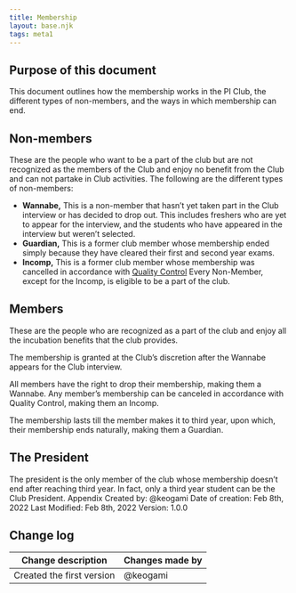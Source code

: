 ```yaml
---
title: Membership
layout: base.njk
tags: meta1
---
```


## Purpose of this document
This document outlines how the membership works in the PI Club, the different types of non-members, and the ways in which membership can end.

## Non-members
These are the people who want to be a part of the club but are not recognized as the members of the Club and enjoy no benefit from the Club and can not partake in Club activities.
The following are the different types of non-members:
- **Wannabe,** This is a non-member that hasn’t yet taken part in the Club interview or has decided to drop out. This includes freshers who are yet to appear for the interview, and the students who have appeared in the interview but weren’t selected.
- **Guardian,** This is a former club member whose membership ended simply because they have cleared their first and second year exams.
- **Incomp,** This is a former club member whose membership was cancelled in accordance with [Quality Control](/internal/operational_outline)
Every Non-Member, except for the Incomp, is eligible to be a part of the club.

## Members
These are the people who are recognized as a part of the club and enjoy all the incubation benefits that the club provides.

The membership is granted at the Club’s discretion after the Wannabe appears for the Club interview.

All members have the right to drop their membership, making them a Wannabe.
Any member’s membership can be canceled in accordance with Quality Control, making them an Incomp.

The membership lasts till the member makes it to third year, upon which, their membership ends naturally, making them a Guardian.

## The President
The president is the only member of the club whose membership doesn’t end after reaching third year. In fact, only a third year student can be the Club President.
Appendix 
Created by: @keogami
Date of creation: Feb 8th, 2022
Last Modified: Feb 8th, 2022
Version: 1.0.0

## Change log

| Change description        | Changes made by  |
| -----------               |   -----------    |
| Created the first version | @keogami         |



